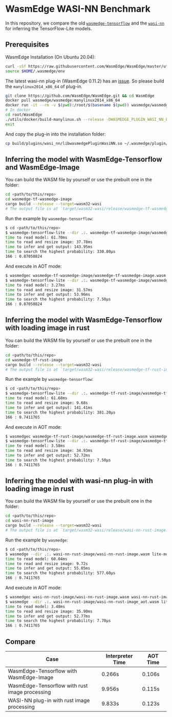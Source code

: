 # WasmEdge WASI-NN Benchmark

In this repository, we compare the old [`wasmedge-tensorflow`](https://github.com/second-state/WasmEdge-tensorflow-tools) and the [`wasi-nn`](https://wasmedge.org/book/en/write_wasm/rust/wasinn.html) for inferring the TensorFlow-Lite models.

## Prerequisites

WasmEdge Installation (On Ubuntu 20.04):

```bash
curl -sSf https://raw.githubusercontent.com/WasmEdge/WasmEdge/master/utils/install.sh | bash -e tf,image
source $HOME/.wasmedge/env
```

The latest wasi-nn plug-in (WasmEdge 0.11.2) has an [issue](https://github.com/WasmEdge/WasmEdge/pull/2135). So please build the `manylinux2014_x86_64` of plug-in.

```bash
git clone https://github.com/WasmEdge/WasmEdge.git && cd WasmEdge
docker pull wasmedge/wasmedge:manylinux2014_x86_64
docker run -it --rm -v $(pwd):/root/$(basename $(pwd)) wasmedge/wasmedge:manylinux2014_x86_64
# In docker
cd root/WasmEdge
./utils/docker/build-manylinux.sh --release -DWASMEDGE_PLUGIN_WASI_NN_BACKEND=TensorflowLite -DWASMEDGE_BUILD_TOOLS=Off
exit
```

And copy the plug-in into the installation folder:

```bash
cp build/plugins/wasi_nn/libwasmedgePluginWasiNN.so ~/.wasmedge/plugin/
```

## Inferring the model with WasmEdge-Tensorflow and WasmEdge-Image

You can build the WASM file by yourself or use the prebuilt one in the folder:

```bash
cd <path/to/this/repo>
cd wasmedge-tf-wasmedge-image
cargo build --release --target=wasm32-wasi
# The output file is at `target/wasm32-wasi/release/wasmedge-tf-wasmedge-image.wasm`
```

Run the example by `wasmedge-tensorflow`:

```bash
$ cd <path/to/this/repo>
$ wasmedge-tensorflow-lite --dir .:. wasmedge-tf-wasmedge-image/wasmedge-tf-wasmedge-image.wasm lite-model_aiy_vision_classifier_birds_V1_3.tflite bird.jpg
time to read model: 61.70ms
time to read and resize image: 37.78ms
time to infer and get output: 143.95ms
time to search the highest probability: 330.80µs
166 : 0.87058824
```

And execute in AOT mode:

```bash
$ wasmedgec wasmedge-tf-wasmedge-image/wasmedge-tf-wasmedge-image.wasm wasmedge-tf-wasmedge-image/wasmedge-tf-wasmedge-image_aot.wasm
$ wasmedge-tensorflow-lite --dir .:. wasmedge-tf-wasmedge-image/wasmedge-tf-wasmedge-image_aot.wasm lite-model_aiy_vision_classifier_birds_V1_3.tflite bird.jpg
time to read model: 3.27ms
time to read and resize image: 31.57ms
time to infer and get output: 53.96ms
time to search the highest probability: 7.50µs
166 : 0.87058824
```

## Inferring the model with WasmEdge-Tensorflow with loading image in rust

You can build the WASM file by yourself or use the prebuilt one in the folder:

```bash
cd <path/to/this/repo>
cd wasmedge-tf-rust-image
cargo build --release --target=wasm32-wasi
# The output file is at `target/wasm32-wasi/release/wasmedge-tf-rust-image.wasm`
```

Run the example by `wasmedge-tensorflow`:

```bash
$ cd <path/to/this/repo>
$ wasmedge-tensorflow-lite --dir .:. wasmedge-tf-rust-image/wasmedge-tf-rust-image.wasm lite-model_aiy_vision_classifier_birds_V1_3.tflite bird.jpg
time to read model: 61.68ms
time to read and resize image: 9.68s
time to infer and get output: 141.41ms
time to search the highest probability: 381.20µs
166 : 0.7411765
```

And execute in AOT mode:

```bash
$ wasmedgec wasmedge-tf-rust-image/wasmedge-tf-rust-image.wasm wasmedge-tf-rust-image/wasmedge-tf-rust-image_aot.wasm
$ wasmedge-tensorflow-lite --dir .:. wasmedge-tf-rust-image/wasmedge-tf-rust-image_aot.wasm lite-model_aiy_vision_classifier_birds_V1_3.tflite bird.jpg
time to read model: 3.58ms
time to read and resize image: 34.93ms
time to infer and get output: 52.72ms
time to search the highest probability: 7.50µs
166 : 0.7411765
```

## Inferring the model with wasi-nn plug-in with loading image in rust

You can build the WASM file by yourself or use the prebuilt one in the folder:

```bash
cd <path/to/this/repo>
cd wasi-nn-rust-image
cargo build --release --target=wasm32-wasi
# The output file is at `target/wasm32-wasi/release/wasi-nn-rust-image.wasm`
```

Run the example by `wasmedge`:

```bash
$ cd <path/to/this/repo>
$ wasmedge --dir .:. wasi-nn-rust-image/wasi-nn-rust-image.wasm lite-model_aiy_vision_classifier_birds_V1_3.tflite bird.jpg
time to read model: 60.04ms
time to read and resize image: 9.72s
time to infer and get output: 55.05ms
time to search the highest probability: 577.60µs
166 : 0.7411765
```

And execute in AOT mode:

```bash
$ wasmedgec wasi-nn-rust-image/wasi-nn-rust-image.wasm wasi-nn-rust-image/wasi-nn-rust-image_aot.wasm
$ wasmedge --dir .:. wasi-nn-rust-image/wasi-nn-rust-image_aot.wasm lite-model_aiy_vision_classifier_birds_V1_3.tflite bird.jpg
time to read model: 3.48ms
time to read and resize image: 35.90ms
time to infer and get output: 52.77ms
time to search the highest probability: 7.70µs
166 : 0.7411765
```

## Compare

| Case                                           | Interpreter Time | AOT Time |
| ---------------------------------------------- | ---------------- | -------- |
| WasmEdge-Tensorflow with WasmEdge-Image        | 0.266s           | 0.106s   |
| WasmEdge-Tensorflow with rust image processing | 9.956s           | 0.115s   |
| WASI-NN plug-in with rust image processing     | 9.833s           | 0.123s   |
